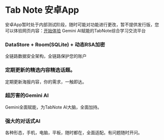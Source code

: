 # Tab Note 安卓App

安卓App暂时处于内部测试阶段，随时可能对功能进行更改，暂不提供发行版，您可以体验网页内容：[开始体验](http://101.42.31.139/) Gemini AI赋能的TabNote综合学习交流平台

### DataStore + Room(SQLite) + 动态RSA加密
全链路数据安全架构，全链路保护您的账户
### 定期更新的精选内容精选话题。
定期更新海报内容，你的需求，一触即达。
### 超厉害的Gemini AI
Gemini全面赋能，为TabNote AI大脑，全面加持。
### 强大的对话式AI
各种形态，手机，电脑，平板，随时都在，全面适配。有问题随时开问。

